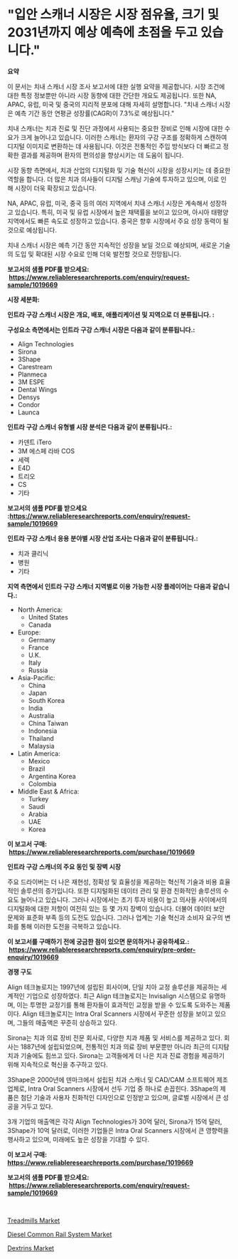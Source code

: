 <p><h1>"입안 스캐너 시장은 시장 점유율, 크기 및 2031년까지 예상 예측에 초점을 두고 있습니다."</h1></p><p><strong>요약</strong></p>
<p><p>이 문서는 치내 스캐너 시장 조사 보고서에 대한 실행 요약을 제공합니다. 시장 조건에 대한 특정 정보뿐만 아니라 시장 동향에 대한 간단한 개요도 제공됩니다. 또한 NA, APAC, 유럽, 미국 및 중국의 지리적 분포에 대해 자세히 설명합니다. "치내 스캐너 시장은 예측 기간 동안 연평균 성장률(CAGR)이 7.3%로 예상됩니다."</p><p>치내 스캐너는 치과 진료 및 진단 과정에서 사용되는 중요한 장비로 인해 시장에 대한 수요가 크게 늘어나고 있습니다. 이러한 스캐너는 환자의 구강 구조를 정확하게 스캔하여 디지털 이미지로 변환하는 데 사용됩니다. 이것은 전통적인 주입 방식보다 더 빠르고 정확한 결과를 제공하며 환자의 편의성을 향상시키는 데 도움이 됩니다.</p><p>시장 동향 측면에서, 치과 산업의 디지털화 및 기술 혁신이 시장을 성장시키는 데 중요한 역할을 합니다. 더 많은 치과 의사들이 디지털 스캐닝 기술에 투자하고 있으며, 이로 인해 시장이 더욱 확장되고 있습니다.</p><p>NA, APAC, 유럽, 미국, 중국 등의 여러 지역에서 치내 스캐너 시장은 계속해서 성장하고 있습니다. 특히, 미국 및 유럽 시장에서 높은 채택률을 보이고 있으며, 아시아 태평양 지역에서도 빠른 속도로 성장하고 있습니다. 중국은 향후 시장에서 주요 성장 동력이 될 것으로 예상됩니다.</p><p>치내 스캐너 시장은 예측 기간 동안 지속적인 성장을 보일 것으로 예상되며, 새로운 기술의 도입 및 확대된 시장 수요로 인해 더욱 발전할 것으로 전망됩니다.</p></p>
<p><strong>보고서의 샘플 PDF를 받으세요: &nbsp;<a href="https://www.reliableresearchreports.com/enquiry/request-sample/1019669">https://www.reliableresearchreports.com/enquiry/request-sample/1019669</a></strong></p>
<p><strong>시장 세분화:</strong></p>
<p><strong> 인트라 구강 스캐너 시장은 개요, 배포, 애플리케이션 및 지역으로 더 분류됩니다. :</strong></p>
<p><strong>구성요소 측면에서는 인트라 구강 스캐너 시장은 다음과 같이 분류됩니다.:</strong></p>
<p><ul><li>Align Technologies</li><li>Sirona</li><li>3Shape</li><li>Carestream</li><li>Planmeca</li><li>3M ESPE</li><li>Dental Wings</li><li>Densys</li><li>Condor</li><li>Launca</li></ul></p>
<p><strong> 인트라 구강 스캐너 유형별 시장 분석은 다음과 같이 분류됩니다.:</strong></p>
<p><ul><li>카덴트 iTero</li><li>3M 에스페 라바 COS</li><li>세렉</li><li>E4D</li><li>트리오</li><li>CS</li><li>기타</li></ul></p>
<p><strong>보고서의 샘플 PDF를 받으세요 :<a href="https://www.reliableresearchreports.com/enquiry/request-sample/1019669">https://www.reliableresearchreports.com/enquiry/request-sample/1019669</a></strong></p>
<p><strong> 인트라 구강 스캐너 응용 분야별 시장 산업 조사는 다음과 같이 분류됩니다.:</strong></p>
<p><ul><li>치과 클리닉</li><li>병원</li><li>기타</li></ul></p>
<p><strong>지역 측면에서 인트라 구강 스캐너 지역별로 이용 가능한 시장 플레이어는 다음과 같습니다.:</strong></p>
<p><ul>
    <li>
        North America:
        <ul>
            <li>United States</li>
            <li>Canada</li>
        </ul>
    </li>
    <li>
        Europe:
        <ul>
            <li>Germany</li>
            <li>France</li>
            <li>U.K.</li>
            <li>Italy</li>
            <li>Russia</li>
        </ul>
    </li>
    <li>
        Asia-Pacific:
        <ul>
            <li>China</li>
            <li>Japan</li>
            <li>South Korea</li>
            <li>India</li>
            <li>Australia</li>
            <li>China Taiwan</li>
            <li>Indonesia</li>
            <li>Thailand</li>
            <li>Malaysia</li>
        </ul>
    </li>
    <li>
        Latin America:
        <ul>
            <li>Mexico</li>
            <li>Brazil</li>
            <li>Argentina Korea</li>
            <li>Colombia</li>
        </ul>
    </li>
    <li>
        Middle East & Africa:
        <ul>
            <li>Turkey</li>
            <li>Saudi</li>
            <li>Arabia</li>
            <li>UAE</li>
            <li>Korea</li>
        </ul>
    </li>
    </ul></p>
<p><strong>이 보고서 구매: &nbsp;<a href="https://www.reliableresearchreports.com/purchase/1019669">https://www.reliableresearchreports.com/purchase/1019669</a></strong></p>
<p><strong>인트라 구강 스캐너의 주요 동인 및 장벽 시장</strong></p>
<p><p>주요 드라이버는 더 나은 재현성, 정확성 및 효율성을 제공하는 혁신적 기술과 비용 효율적인 솔루션의 증가입니다. 또한 디지털화된 데이터 관리 및 환경 친화적인 솔루션의 수요도 늘어나고 있습니다. 그러나 시장에서는 초기 투자 비용이 높고 의사들 사이에서의 디지털화에 대한 저항이 여전히 있는 등 몇 가지 장벽이 있습니다. 더불어 데이터 보안 문제와 표준화 부족 등의 도전도 있습니다. 그러나 업계는 기술 혁신과 소비자 요구의 변화를 통해 이러한 도전을 극복하고 있습니다.</p></p>
<p><strong>이 보고서를 구매하기 전에 궁금한 점이 있으면 문의하거나 공유하세요.: &nbsp;<a href="https://www.reliableresearchreports.com/enquiry/pre-order-enquiry/1019669">https://www.reliableresearchreports.com/enquiry/pre-order-enquiry/1019669</a></strong></p>
<p><strong>경쟁 구도</strong></p>
<p><p>Align 테크놀로지는 1997년에 설립된 회사이며, 단일 치아 교정 솔루션을 제공하는 세계적인 기업으로 성장하였다. 최근 Align 테크놀로지는 Invisalign 시스템으로 유명하며, 이는 투명한 교정기를 통해 환자들이 효과적인 교정을 받을 수 있도록 도와주는 제품이다. Align 테크놀로지는 Intra Oral Scanners 시장에서 꾸준한 성장을 보이고 있으며, 그들의 매출액은 꾸준히 상승하고 있다.</p><p>Sirona는 치과 의료 장비 전문 회사로, 다양한 치과 제품 및 서비스를 제공하고 있다. 회사는 1887년에 설립되었으며, 전통적인 치과 의료 장비 부문뿐만 아니라 최근의 디지턈 치과 기술에도 힘쓰고 있다. Sirona는 고객들에게 더 나은 치과 진료 경험을 제공하기 위해 지속적으로 혁신을 추구하고 있다.</p><p>3Shape은 2000년에 덴마크에서 설립된 치과 스캐너 및 CAD/CAM 소프트웨어 제조업체로, Intra Oral Scanners 시장에서 선두 기업 중 하나로 손꼽힌다. 3Shape의 제품은 첨단 기술과 사용자 친화적인 디자인으로 인정받고 있으며, 글로벌 시장에서 큰 성공을 거두고 있다.</p><p>3개 기업의 매출액은 각각 Align Technologies가 30억 달러, Sirona가 15억 달러, 3Shape가 10억 달러로, 이러한 기업들은 Intra Oral Scanners 시장에서 큰 영향력을 행사하고 있으며, 미래에도 높은 성장을 기대할 수 있다.</p></p>
<p><strong>이 보고서 구매: &nbsp; <a href="https://www.reliableresearchreports.com/purchase/1019669">https://www.reliableresearchreports.com/purchase/1019669</a></strong></p>
<p><strong>보고서의 샘플 PDF를 받으세요: &nbsp;<a href="https://www.reliableresearchreports.com/enquiry/request-sample/1019669">https://www.reliableresearchreports.com/enquiry/request-sample/1019669</a></strong><strong></strong></p>
<p>&nbsp;</p>
<p><p><a href="https://view.publitas.com/reportprime-1/decoding-the-treadmills-market-a-deep-dive-into-the-latest-market-trends-market-segmentation-and-competitive-analysis/">Treadmills Market</a></p><p><a href="https://github.com/Hazelklievgspy6vdcsmu106w/Market-Research-Report-List-1/blob/main/diesel-common-rail-system-market.md">Diesel Common Rail System Market</a></p><p><a href="https://view.publitas.com/reportprime-1/dextrins-market-size-share-trends-analysis-report-by-application-regional-outlook-competitive-strategies-and-segment-forecasts-2023-2030/">Dextrins Market</a></p></p>